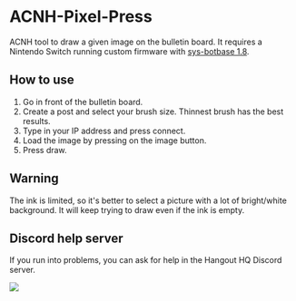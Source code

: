 # ACNH-Pixel-Press

ACNH tool to draw a given image on the bulletin board. It requires a Nintendo Switch running custom firmware with [sys-botbase 1.8](https://github.com/olliz0r/sys-botbase).

## How to use

1) Go in front of the bulletin board.
2) Create a post and select your brush size. Thinnest brush has the best results.
4) Type in your IP address and press connect.
5) Load the image by pressing on the image button.
6) Press draw.

## Warning
The ink is limited, so it's better to select a picture with a lot of bright/white background. It will keep trying to draw even if the ink is empty.

## Discord help server
If you run into problems, you can ask for help in the Hangout HQ Discord server.

[<img src="https://canary.discordapp.com/api/guilds/751820573297868820/widget.png?style=banner2">](https://discord.gg/PefukxS3TM)
